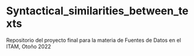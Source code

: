 # Syntactical_similarities_between_texts
Repositorio del proyecto final para la materia de Fuentes de Datos en el ITAM, Otoño 2022
